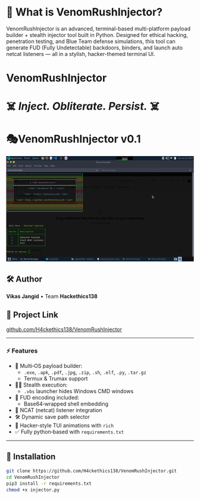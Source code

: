 
# 🐍 What is VenomRushInjector?

VenomRushInjector is an advanced, terminal-based multi-platform payload builder + stealth injector tool built in Python. Designed for ethical hacking, penetration testing, and Blue Team defense simulations, this tool can generate FUD (Fully Undetectable) backdoors, binders, and launch auto netcat listeners — all in a stylish, hacker-themed terminal UI.


#                     VenomRushInjector
#              ☠️ *Inject. Obliterate. Persist.* ☠️


# 🎭VenomRushInjector v0.1

![ VenomRushInjectorBanner](https://github.com/H4ckethics138/VenomRushInjector/blob/main/VenomRush_injector.png)


## 🛠️ Author
**Vikas Jangid** • Team **Hackethics138**

## 📜 Project Link  
[github.com/H4ckethics138/VenomRushInjector](https://github.com/H4ckethics138/VenomRushInjector)

---

### ⚡ Features

- 🎯 Multi‑OS payload builder:
  - `.exe`, `.apk`, `.pdf`, `.jpg`, `.zip`, `.sh`, `.elf`, `.py`, `.tar.gz`  
  - Termux & Trumax support  
- 🕵️‍♂️ Stealth execution:
  - `.vbs` launcher hides Windows CMD windows  
- 🔐 FUD encoding included:
  - Base64‑wrapped shell embedding  
- 🧩 NCAT (netcat) listener integration  
- 🛠️ Dynamic save path selector  
- 🚦 Hacker-style TUI animations with `rich`  
- ✅ Fully python‑based with `requirements.txt`

---

## 🚀 Installation

```bash
git clone https://github.com/H4ckethics138/VenomRushInjector.git
cd VenomRushInjector
pip3 install -r requirements.txt
chmod +x injector.py
